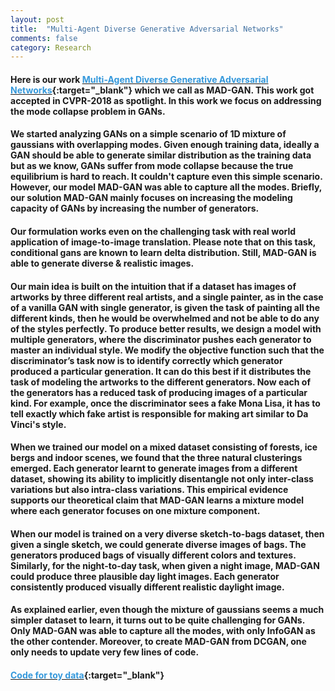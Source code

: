 ```yaml
---
layout: post
title:  "Multi-Agent Diverse Generative Adversarial Networks"
comments: false
category: Research
---
```


#### Here is our work [<font color="#3498DB">Multi-Agent Diverse Generative Adversarial Networks</font>](https://arxiv.org/abs/1704.02906){:target="_blank"} which we call as MAD-GAN. This work got accepted in CVPR-2018 as spotlight. In this work we focus on addressing the mode collapse problem in GANs.

#### We started analyzing GANs on a simple scenario of 1D mixture of gaussians with overlapping modes. Given enough training data, ideally a GAN should be able to generate similar distribution as the training data but as we know, GANs suffer from mode collapse because the true equilibrium is hard to reach. It couldn't capture even this simple scenario. However, our model MAD-GAN was able to capture all the modes. Briefly, our solution MAD-GAN mainly focuses on increasing the modeling capacity of GANs by increasing the number of generators.

#### Our formulation works even on the challenging task with real world application of image-to-image translation. Please note that on this task, conditional gans are known to learn delta distribution. Still, MAD-GAN is able to generate diverse & realistic images.

#### Our main idea is built on the intuition that if a dataset has images of artworks by three different real artists, and a single painter, as in the case of a vanilla GAN with single generator, is given the task of painting all the different kinds, then he would be overwhelmed and not be able to do any of the styles perfectly. To produce better results, we design a model with multiple generators, where the discriminator pushes each generator to master an individual style. We modify the objective function such that the discriminator’s task now is to identify correctly which generator produced a particular generation. It can do this best if it distributes the task of modeling the artworks to the different generators. Now each of the generators has a reduced task of producing images of a particular kind. For example, once the discriminator sees a fake Mona Lisa, it has to tell exactly which fake artist is responsible for making art similar to Da Vinci's style.

#### When we trained our model on a mixed dataset consisting of forests, ice bergs and indoor scenes, we found that the three natural clusterings emerged. Each generator learnt to generate images from a different dataset, showing its ability to implicitly disentangle not only inter-class variations but also intra-class variations. This empirical evidence supports our theoretical claim that MAD-GAN learns a mixture model where each generator focuses on one mixture component.

#### When our model is trained on a very diverse sketch-to-bags dataset, then given a single sketch, we could generate diverse images of bags. The generators produced bags of visually different colors and textures. Similarly, for the night-to-day task, when given a night image, MAD-GAN could produce three plausible day light images. Each generator consistently produced visually different realistic daylight image.

#### As explained earlier, even though the mixture of gaussians seems a much simpler dataset to learn, it turns out to be quite challenging for GANs. Only MAD-GAN was able to capture all the modes, with only InfoGAN as the other contender. Moreover, to create MAD-GAN from DCGAN, one only needs to update very few lines of code.

#### [<font color="#3498DB">Code for toy data</font>](https://github.com/vivkul/MAD-GAN_synthetic){:target="_blank"}
